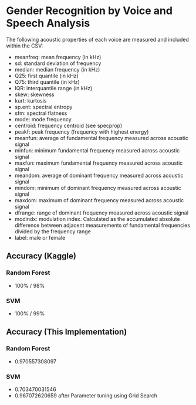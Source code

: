 # Gender Recognition by Voice and Speech Analysis
The following acoustic properties of each voice are measured and included within the CSV:
* meanfreq: mean frequency (in kHz)
* sd: standard deviation of frequency
* median: median frequency (in kHz)
* Q25: first quantile (in kHz)
* Q75: third quantile (in kHz)
* IQR: interquantile range (in kHz)
* skew: skewness
* kurt: kurtosis
* sp.ent: spectral entropy
* sfm: spectral flatness
* mode: mode frequency
* centroid: frequency centroid (see specprop)
* peakf: peak frequency (frequency with highest energy)
* meanfun: average of fundamental frequency measured across acoustic signal
* minfun: minimum fundamental frequency measured across acoustic signal
* maxfun: maximum fundamental frequency measured across acoustic signal
* meandom: average of dominant frequency measured across acoustic signal
* mindom: minimum of dominant frequency measured across acoustic signal
* maxdom: maximum of dominant frequency measured across acoustic signal
* dfrange: range of dominant frequency measured across acoustic signal
* modindx: modulation index. Calculated as the accumulated absolute difference between adjacent measurements of fundamental frequencies divided by the frequency range
* label: male or female


## Accuracy (Kaggle) ##
### Random Forest ###
* 100% / 98%

### SVM ###
* 100% / 99%

## Accuracy (This Implementation) ##
### Random Forest ###
* 0.970557308097



### SVM ###
* 0.703470031546
* 0.967072620659 after Parameter tuning using Grid Search
